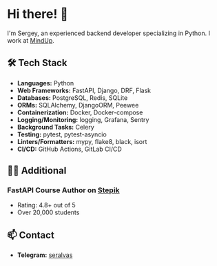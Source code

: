 # Hi there! 👋

I'm Sergey, an experienced backend developer specializing in Python. I work at [MindUp](https://mindup.team).

## 🛠️ Tech Stack

- **Languages:** Python
- **Web Frameworks:** FastAPI, Django, DRF, Flask
- **Databases:** PostgreSQL, Redis, SQLite
- **ORMs:** SQLAlchemy, DjangoORM, Peewee
- **Containerization:** Docker, Docker-compose
- **Logging/Monitoring:** logging, Grafana, Sentry
- **Background Tasks:** Celery
- **Testing:** pytest, pytest-asyncio
- **Linters/Formatters:** mypy, flake8, black, isort
- **CI/CD:** GitHub Actions, GitLab CI/CD

## 🧑‍🏫 Additional

### FastAPI Course Author on [Stepik](https://stepik.org/course/179694)
- Rating: 4.8+ out of 5
- Over 20,000 students

## 📫 Contact
- **Telegram:** [seralvas](https://t.me/seralvas)
